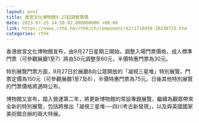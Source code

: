 ```yaml
---
layout: post
title: 故宮文化博物館9.27起調整票價
date: 2023-07-25 14:58:02.000000000 +08:00
link: https://news.rthk.hk/rthk/ch/component/k2/1710458-20230725.htm
categories: rthk
---
```


香港故宮文化博物館宣布，由9月27日星期三開始，調整入場門票價格，成人標準門票（可參觀展廳1至7）將由50元調整至60元，半價特惠門票為30元。

特別展覽門票方面，9月27日於展廳8向公眾開放的「凝視三星堆」特別展覽，門票定價為150元（可參觀展廳1至7及8），半價特惠門票為75元。日後其他特別展覽的門票價格將適時公布。

博物館又宣布，踏入營運第二年，將更新博物館的常設專題展覽，繼續為觀眾帶來全新的特別展覽，包括將推出「凝視三星堆──四川考古新發現」，以及與英國國家美術館合辦的兩大特展。
